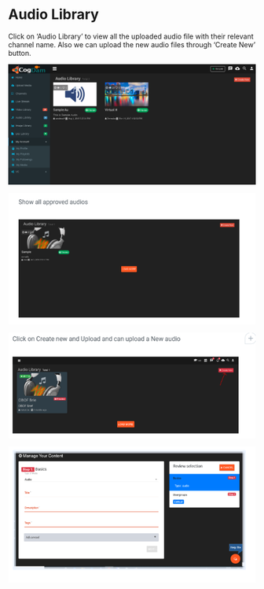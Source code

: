 # Audio Library

Click on ‘Audio Library’ to view all the uploaded audio file with their relevant channel name. Also we can upload the new audio files through ‘Create New’ button.

![](../.gitbook/assets/image%20%28183%29.png)

![](../.gitbook/assets/image%20%28307%29.png)

![](../.gitbook/assets/image%20%28200%29.png)

![](../.gitbook/assets/image%20%2833%29.png)


